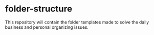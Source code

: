 # folder-structure

This repository will contain the folder templates made to solve the daily business and personal organizing issues.
